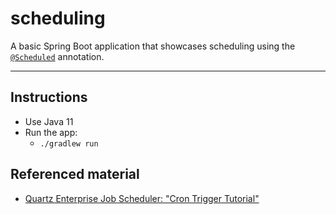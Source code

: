 # scheduling

A basic Spring Boot application that showcases scheduling using
the [`@Scheduled`](https://docs.spring.io/spring-framework/docs/current/javadoc-api/org/springframework/scheduling/annotation/Scheduled.html)
annotation.

---

## Instructions

* Use Java 11
* Run the app:
    * `./gradlew run`

## Referenced material

* [Quartz Enterprise Job Scheduler: "Cron Trigger Tutorial"](http://www.quartz-scheduler.org/documentation/quartz-2.3.0/tutorials/crontrigger.html)
